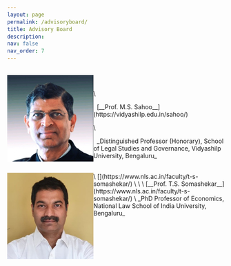 ```yaml
---
layout: page
permalink: /advisoryboard/
title: Advisory Board 
description:
nav: false
nav_order: 7
---
```

\
[<img align="left" src="/assets/img/prof_ms_sahoo.jpeg" alt="Prof. M. S. Sahoo" width="200"/>](https://sahooregulatorychambers.in/)
\
\
\
<ul>
&nbsp;&nbsp;[__Prof. M.S. Sahoo__](https://vidyashilp.edu.in/sahoo/)
</ul>
\
<ul>
&nbsp;&nbsp;_Distinguished Professor (Honorary), School of Legal Studies and Governance, Vidyashilp         University, Bengaluru_
</ul>
<br clear="left"/>
\
[<img align="left" src="/assets/img/prof_somashekar.jpg" alt="Prof. T. S. Somashekar" width="200"/>](https://www.nls.ac.in/faculty/t-s-somashekar/) 
\
\
\
    [__Prof. T.S. Somashekar__](https://www.nls.ac.in/faculty/t-s-somashekar/)
\
    _PhD Professor of Economics, National Law School of India University, Bengaluru_
 <br clear="left"/>
